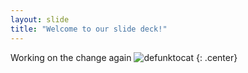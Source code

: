 ```yaml
---
layout: slide
title: "Welcome to our slide deck!"
---
```


Working on the change again
![defunktocat](https://octodex.github.com/images/defunktocat.png)
{: .center}
